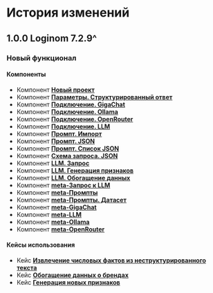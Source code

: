 # История изменений

## 1.0.0 Loginom 7.2.9^

### **Новый функционал**

#### **Компоненты**

* Компонент **[Новый проект](./docs/new-project.md)**
* Компонент **[Параметры. Структурированный ответ](./docs/parameters-structured-response.md)**
* Компонент **[Подключение. GigaChat](./docs/connection-gigachat.md)**
* Компонент **[Подключение. Ollama](./docs/connection-ollama.md)**
* Компонент **[Подключение. OpenRouter](./docs/connection-openrouter.md)**
* Компонент **[Подключение. LLM](./docs/connection-llm.md)**
* Компонент **[Промпт. Импорт](./docs/prompt-import.md)**
* Компонент **[Промпт. JSON](./docs/prompt-json.md)**
* Компонент **[Промпт. Список JSON](./docs/prompt-json-list.md)**
* Компонент **[Схема запроса. JSON](./docs/request-schema-json.md)**
* Компонент **[LLM. Запрос](./docs/llm-request.md)**
* Компонент **[LLM. Генерация признаков](./docs/llm-feature-generation.md)**
* Компонент **[LLM. Обогащение данных](./docs/llm-data-enrichment.md)**
* Компонент **[meta-Запрос к LLM](./docs/meta-llm-request.md)**
* Компонент **[meta-Промпты](./docs/meta-prompts.md)**
* Компонент **[meta-Промпты. Датасет](./docs/meta-prompts-dataset.md)**
* Компонент **[meta-GigaChat](./docs/meta-gigachat.md)**
* Компонент **[meta-LLM](./docs/meta-llm.md)**
* Компонент **[meta-Ollama](./docs/meta-ollama.md)**
* Компонент **[meta-OpenRouter](./docs/meta-openrouter.md)**

#### **Кейсы использования**

* Кейс **[Извлечение числовых фактов из неструктурированного текста](./docs/use-case-01.md)**
* Кейс **[Обогащение данных о брендах](./docs/use-case-02.md)**
* Кейс **[Генерация новых признаков](./docs/use-case-03.md)**